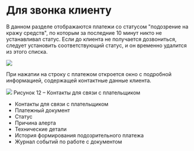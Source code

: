 # Для звонка клиенту

В данном разделе отображаются платежи со статусом "подозрение на кражу средств", по которым за последние 10 минут никто не устанавливал статус. Если до клиента не получается дозвониться, следует установить соответствующий статус, и он временно удалится из этого списка.

![](/images/.png)

При нажатии на строку с платежом откроется окно с подробной информацией, содержащей контактные данные клиента.

![](/images/.png)
Рисунок 12 – Контакты для связи с плательщиком

- Контакты для связи с плательщиком
- Платежный документ
- Статус
- Причина алерта
- Технические детали
- История формирования подозрительного платежа
- Журнал событий по работе с документом
